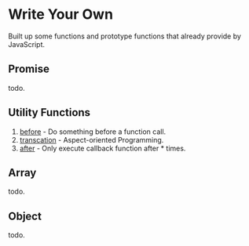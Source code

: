 # Write Your Own

Built up some functions and prototype functions that already provide by JavaScript.

## Promise

todo.

## Utility Functions

1. [before](https://github.com/yuetong3yu/write-your-own/blob/master/utility/before.js) - Do something before a function call.
2. [transcation](https://github.com/yuetong3yu/write-your-own/blob/master/utility/transcation.js) - Aspect-oriented Programming.
3. [after](https://github.com/yuetong3yu/write-your-own/blob/master/utility/before.js) - Only execute callback function after \* times.

## Array

todo.

## Object

todo.
